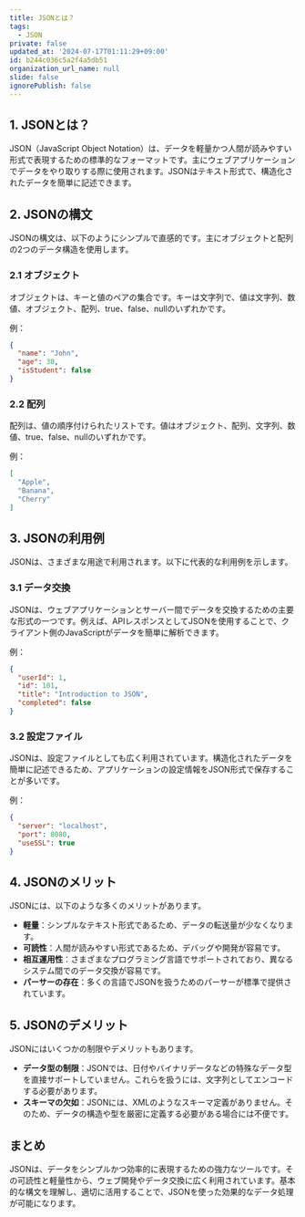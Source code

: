 ```yaml
---
title: JSONとは？
tags:
  - JSON
private: false
updated_at: '2024-07-17T01:11:29+09:00'
id: b244c036c5a2f4a5db51
organization_url_name: null
slide: false
ignorePublish: false
---
```

## 1. JSONとは？

JSON（JavaScript Object Notation）は、データを軽量かつ人間が読みやすい形式で表現するための標準的なフォーマットです。主にウェブアプリケーションでデータをやり取りする際に使用されます。JSONはテキスト形式で、構造化されたデータを簡単に記述できます。

## 2. JSONの構文

JSONの構文は、以下のようにシンプルで直感的です。主にオブジェクトと配列の2つのデータ構造を使用します。

### 2.1 オブジェクト

オブジェクトは、キーと値のペアの集合です。キーは文字列で、値は文字列、数値、オブジェクト、配列、true、false、nullのいずれかです。

例：

```json
{
  "name": "John",
  "age": 30,
  "isStudent": false
}
```

### 2.2 配列

配列は、値の順序付けられたリストです。値はオブジェクト、配列、文字列、数値、true、false、nullのいずれかです。

例：

```json
[
  "Apple",
  "Banana",
  "Cherry"
]
```

## 3. JSONの利用例
JSONは、さまざまな用途で利用されます。以下に代表的な利用例を示します。

### 3.1 データ交換
JSONは、ウェブアプリケーションとサーバー間でデータを交換するための主要な形式の一つです。例えば、APIレスポンスとしてJSONを使用することで、クライアント側のJavaScriptがデータを簡単に解析できます。


例：

```json
{
  "userId": 1,
  "id": 101,
  "title": "Introduction to JSON",
  "completed": false
}
```

### 3.2 設定ファイル
JSONは、設定ファイルとしても広く利用されています。構造化されたデータを簡単に記述できるため、アプリケーションの設定情報をJSON形式で保存することが多いです。

例：

```json
{
  "server": "localhost",
  "port": 8080,
  "useSSL": true
}
```

## 4. JSONのメリット

JSONには、以下のような多くのメリットがあります。

- **軽量**：シンプルなテキスト形式であるため、データの転送量が少なくなります。
- **可読性**：人間が読みやすい形式であるため、デバッグや開発が容易です。
- **相互運用性**：さまざまなプログラミング言語でサポートされており、異なるシステム間でのデータ交換が容易です。
- **パーサーの存在**：多くの言語でJSONを扱うためのパーサーが標準で提供されています。

## 5. JSONのデメリット

JSONにはいくつかの制限やデメリットもあります。

- **データ型の制限**：JSONでは、日付やバイナリデータなどの特殊なデータ型を直接サポートしていません。これらを扱うには、文字列としてエンコードする必要があります。
- **スキーマの欠如**：JSONには、XMLのようなスキーマ定義がありません。そのため、データの構造や型を厳密に定義する必要がある場合には不便です。

## まとめ

JSONは、データをシンプルかつ効率的に表現するための強力なツールです。その可読性と軽量性から、ウェブ開発やデータ交換に広く利用されています。基本的な構文を理解し、適切に活用することで、JSONを使った効果的なデータ処理が可能になります。
